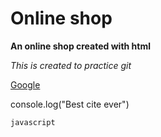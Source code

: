 # Online shop

**An online shop created with html**

*This is created to practice git*

[Google](HTTP://google.com)

console.log("Best cite ever")

```javascript```
